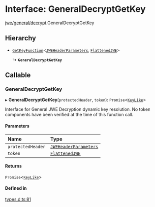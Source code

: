 # Interface: GeneralDecryptGetKey

[jwe/general/decrypt](../modules/jwe_general_decrypt.md).GeneralDecryptGetKey

## Hierarchy

- [`GetKeyFunction`](types.GetKeyFunction.md)<[`JWEHeaderParameters`](types.JWEHeaderParameters.md), [`FlattenedJWE`](types.FlattenedJWE.md)\>

  ↳ **`GeneralDecryptGetKey`**

## Callable

### GeneralDecryptGetKey

▸ **GeneralDecryptGetKey**(`protectedHeader`, `token`): `Promise`<[`KeyLike`](../types/types.KeyLike.md)\>

Interface for General JWE Decryption dynamic key resolution.
No token components have been verified at the time of this function call.

#### Parameters

| Name | Type |
| :------ | :------ |
| `protectedHeader` | [`JWEHeaderParameters`](types.JWEHeaderParameters.md) |
| `token` | [`FlattenedJWE`](types.FlattenedJWE.md) |

#### Returns

`Promise`<[`KeyLike`](../types/types.KeyLike.md)\>

#### Defined in

[types.d.ts:81](https://github.com/panva/jose/blob/v3.14.2/src/types.d.ts#L81)
